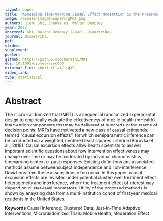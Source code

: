 ```yaml
---
layout: paper
title: "Assessing Time-Varying Causal Effect Moderation in the Presence of Cluster-Level Treatment Effect Heterogeneity and Interference"
image: /assets/images/papers/gMRT.png
authors: Jieru Shi, Zhenke Wu, Walter Dempsey
year: 2022
shortref: Shi, Wu and Dempsey (2022). Biometrika.
journal: Biometrika.
pdf: 
slides: 
supplement:   
poster: 
github: https://github.com/Herashi/MRT
doi: 10.1093/biomet/asac065
external_link: shorturl.at/ijqX9
video_link: 
type: statistical
---
```


# Abstract

The micro-randomized trial (MRT) is a sequential randomized experimental design to empirically evaluate the effectiveness of mobile health (mHealth) intervention components that may be delivered at hundreds or thousands of decision points. MRTs have motivated a new class of causal estimands, termed “causal excursion effects”, for which semiparametric inference can be conducted via a weighted, centered least squares criterion (Boruvka et al., 2018). Causal excursion effects allow health scientists to answer important scientiﬁc questions about how intervention effectiveness may change over time or may be moderated by individual characteristics, timevarying context or past responses. Existing deﬁnitions and associated methods assume betweensubject independence and non-interference. Deviations from these assumptions often occur. In this paper, causal excursion effects are revisited under potential cluster-level treatment effect heterogeneity and interference, where the treatment effect of interest may depend on cluster-level moderators. Utility of the proposed methods is shown by analyzing data from a multi-institution cohort of ﬁrst year medical residents in the United States.

**Keywords** Causal Inference; Clustered Data; Just-In-Time Adaptive Interventions; Microrandomized Trials; Mobile Health; Moderation Effect